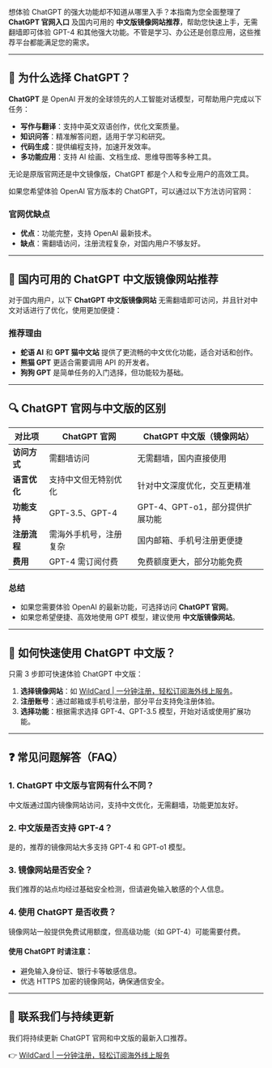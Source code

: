 想体验 ChatGPT 的强大功能却不知道从哪里入手？本指南为您全面整理了 **ChatGPT 官网入口** 及国内可用的 **中文版镜像网站推荐**，帮助您快速上手，无需翻墙即可体验 GPT-4 和其他强大功能。不管是学习、办公还是创意应用，这些推荐平台都能满足您的需求。

---

## 📌 为什么选择 ChatGPT？

**ChatGPT** 是 OpenAI 开发的全球领先的人工智能对话模型，可帮助用户完成以下任务：

- **写作与翻译**：支持中英文双语创作，优化文案质量。
- **知识问答**：精准解答问题，适用于学习和研究。
- **代码生成**：提供编程支持，加速开发效率。
- **多功能应用**：支持 AI 绘画、文档生成、思维导图等多种工具。

无论是原版官网还是中文镜像版，ChatGPT 都是个人和专业用户的高效工具。

如果您希望体验 OpenAI 官方版本的 ChatGPT，可以通过以下方法访问官网：

### 官网优缺点

- **优点**：功能完整，支持 OpenAI 最新技术。
- **缺点**：需翻墙访问，注册流程复杂，对国内用户不够友好。

---

## 🌟 国内可用的 ChatGPT 中文版镜像网站推荐

对于国内用户，以下 **ChatGPT 中文版镜像网站** 无需翻墙即可访问，并且针对中文对话进行了优化，使用更加便捷：

### 推荐理由

- **蛇语 AI** 和 **GPT 猫中文站** 提供了更流畅的中文优化功能，适合对话和创作。
- **熊猫 GPT** 更适合需要调用 API 的开发者。
- **狗狗 GPT** 是简单任务的入门选择，但功能较为基础。

---

## 🔍 ChatGPT 官网与中文版的区别

| **对比项**     | **ChatGPT 官网**       | **ChatGPT 中文版（镜像网站）** |
|----------------|-----------------------|-------------------------------|
| **访问方式**   | 需翻墙访问            | 无需翻墙，国内直接使用         |
| **语言优化**   | 支持中文但无特别优化   | 针对中文深度优化，交互更精准   |
| **功能支持**   | GPT-3.5、GPT-4        | GPT-4、GPT-o1，部分提供扩展功能 |
| **注册流程**   | 需海外手机号，注册复杂 | 国内邮箱、手机号注册更便捷     |
| **费用**       | GPT-4 需订阅付费      | 免费额度更大，部分功能免费     |

### 总结

- 如果您需要体验 OpenAI 的最新功能，可选择访问 **ChatGPT 官网**。
- 如果您希望便捷、高效地使用 GPT 模型，建议使用 **中文版镜像网站**。

---

## 🚀 如何快速使用 ChatGPT 中文版？

只需 3 步即可快速体验 ChatGPT 中文版：

1. **选择镜像网站**：如 [WildCard | 一分钟注册，轻松订阅海外线上服务](https://bit.ly/bewildcard)。
2. **注册账号**：通过邮箱或手机号注册，部分平台支持免注册体验。
3. **选择功能**：根据需求选择 GPT-4、GPT-3.5 模型，开始对话或使用扩展功能。

---

## ❓ 常见问题解答（FAQ）

### 1. ChatGPT 中文版与官网有什么不同？

中文版通过国内镜像网站访问，支持中文优化，无需翻墙，功能更加友好。

### 2. 中文版是否支持 GPT-4？

是的，推荐的镜像网站大多支持 GPT-4 和 GPT-o1 模型。

### 3. 镜像网站是否安全？

我们推荐的站点均经过基础安全检测，但请避免输入敏感的个人信息。

### 4. 使用 ChatGPT 是否收费？

镜像网站一般提供免费试用额度，但高级功能（如 GPT-4）可能需要付费。

#### 使用 ChatGPT 时请注意：

- 避免输入身份证、银行卡等敏感信息。
- 优选 HTTPS 加密的镜像网站，确保通信安全。

---

## 📧 联系我们与持续更新

我们将持续更新 ChatGPT 官网和中文版的最新入口推荐。

👉 [WildCard | 一分钟注册，轻松订阅海外线上服务](https://bit.ly/bewildcard)